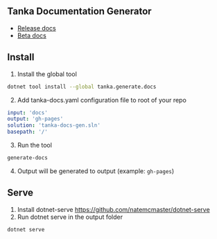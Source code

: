 ## Tanka Documentation Generator

* [Release docs](https://pekkah.github.io/tanka-docs-gen/)
* [Beta docs](https://pekkah.github.io/tanka-docs-gen/beta/)


## Install

1. Install the global tool

```bash
dotnet tool install --global tanka.generate.docs
```

2. Add tanka-docs.yaml configuration file to root of your repo

```yaml
input: 'docs'
output: 'gh-pages'
solution: 'tanka-docs-gen.sln'
basepath: '/'
```

3. Run the tool

```bash
generate-docs
```

4. Output will be generated to output (example: `gh-pages`)


## Serve

1. Install dotnet-serve https://github.com/natemcmaster/dotnet-serve
2. Run dotnet serve in the output folder

```bash
dotnet serve
```
